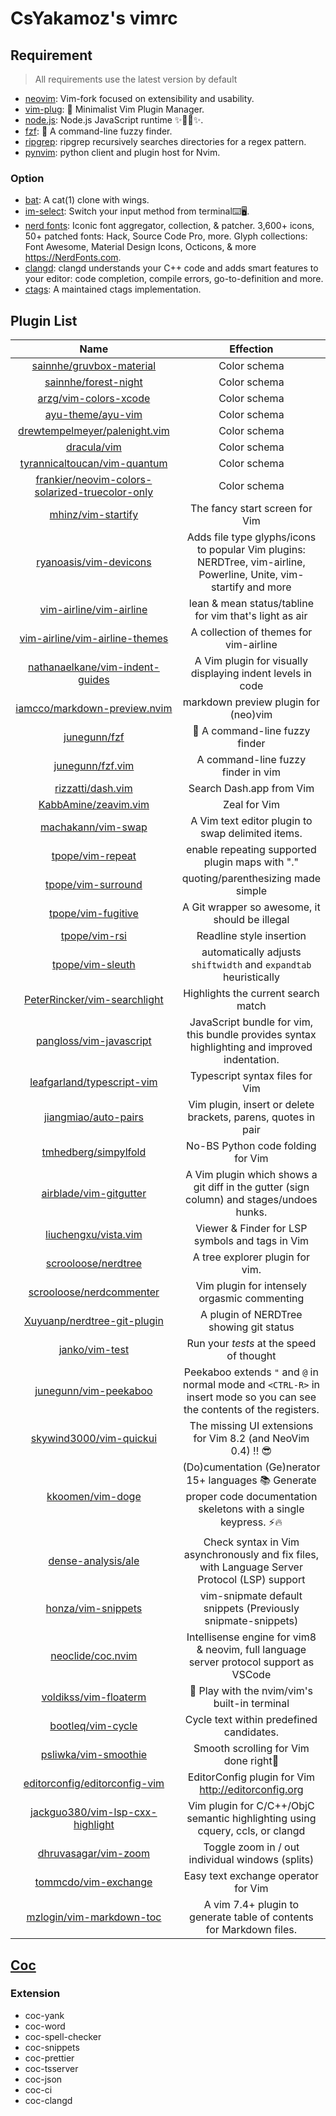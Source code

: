 # CsYakamoz's vimrc

## Requirement

> All requirements use the latest version by default

- [neovim](https://github.com/neovim/neovim): Vim-fork focused on extensibility and usability.
- [vim-plug](https://github.com/junegunn/vim-plug): 🌺 Minimalist Vim Plugin Manager.
- [node.js](https://github.com/nodejs/node): Node.js JavaScript runtime ✨🐢🚀✨.
- [fzf](https://github.com/junegunn/fzf): 🌸 A command-line fuzzy finder.
- [ripgrep](https://github.com/BurntSushi/ripgrep): ripgrep recursively searches directories for a regex pattern.
- [pynvim](https://github.com/neovim/pynvim): python client and plugin host for Nvim.

### Option

- [bat](https://github.com/sharkdp/bat): A cat(1) clone with wings.
- [im-select](https://github.com/daipeihust/im-select): Switch your input method from terminal⌨️🖥.
- [nerd fonts](https://github.com/ryanoasis/nerd-fonts): Iconic font aggregator, collection, & patcher. 3,600+ icons, 50+ patched fonts: Hack, Source Code Pro, more. Glyph collections: Font Awesome, Material Design Icons, Octicons, & more https://NerdFonts.com.
- [clangd](https://clangd.llvm.org/): clangd understands your C++ code and adds smart features to your editor: code completion, compile errors, go-to-definition and more.
- [ctags](https://github.com/universal-ctags/ctags): A maintained ctags implementation.

## Plugin List

|                                                         Name                                                          |                                                        Effection                                                        |
| :-------------------------------------------------------------------------------------------------------------------: | :---------------------------------------------------------------------------------------------------------------------: |
|                        [sainnhe/gruvbox-material](https://github.com/sainnhe/gruvbox-material)                        |                                                      Color schema                                                       |
|                            [sainnhe/forest-night](https://github.com/sainnhe/forest-night)                            |                                                      Color schema                                                       |
|                           [arzg/vim-colors-xcode](https://github.com/arzg/vim-colors-xcode)                           |                                                      Color schema                                                       |
|                               [ayu-theme/ayu-vim](https://github.com/ayu-theme/ayu-vim)                               |                                                      Color schema                                                       |
|                   [drewtempelmeyer/palenight.vim](https://github.com/drewtempelmeyer/palenight.vim)                   |                                                      Color schema                                                       |
|                                     [dracula/vim](https://github.com/dracula/vim)                                     |                                                      Color schema                                                       |
|                    [tyrannicaltoucan/vim-quantum](https://github.com/tyrannicaltoucan/vim-quantum)                    |                                                      Color schema                                                       |
| [frankier/neovim-colors-solarized-truecolor-only](https://github.com/frankier/neovim-colors-solarized-truecolor-only) |                                                      Color schema                                                       |
|                              [mhinz/vim-startify](https://github.com/mhinz/vim-startify)                              |                                             The fancy start screen for Vim                                              |
|                          [ryanoasis/vim-devicons](https://github.com/ryanoasis/vim-devicons)                          |   Adds file type glyphs/icons to popular Vim plugins: NERDTree, vim-airline, Powerline, Unite, vim-startify and more    |
|                         [vim-airline/vim-airline](https://github.com/vim-airline/vim-airline)                         |                                 lean & mean status/tabline for vim that's light as air                                  |
|                  [vim-airline/vim-airline-themes](https://github.com/vim-airline/vim-airline-themes)                  |                                         A collection of themes for vim-airline                                          |
|                 [nathanaelkane/vim-indent-guides](https://github.com/nathanaelkane/vim-indent-guides)                 |                               A Vim plugin for visually displaying indent levels in code                                |
|                    [iamcco/markdown-preview.nvim](https://github.com/iamcco/markdown-preview.nvim)                    |                                          markdown preview plugin for (neo)vim                                           |
|                                    [junegunn/fzf](https://github.com/junegunn/fzf)                                    |                                             🌸 A command-line fuzzy finder                                              |
|                                [junegunn/fzf.vim](https://github.com/junegunn/fzf.vim)                                |                                           A command-line fuzzy finder in vim                                            |
|                               [rizzatti/dash.vim](https://github.com/rizzatti/dash.vim)                               |                                                Search Dash.app from Vim                                                 |
|                            [KabbAmine/zeavim.vim](https://github.com/KabbAmine/zeavim.vim)                            |                                                      Zeal for Vim                                                       |
|                              [machakann/vim-swap](https://github.com/machakann/vim-swap)                              |                                    A Vim text editor plugin to swap delimited items.                                    |
|                                [tpope/vim-repeat](https://github.com/tpope/vim-repeat)                                |                                     enable repeating supported plugin maps with "."                                     |
|                              [tpope/vim-surround](https://github.com/tpope/vim-surround)                              |                                           quoting/parenthesizing made simple                                            |
|                              [tpope/vim-fugitive](https://github.com/tpope/vim-fugitive)                              |                                     A Git wrapper so awesome, it should be illegal                                      |
|                                   [tpope/vim-rsi](https://github.com/tpope/vim-rsi)                                   |                                                Readline style insertion                                                 |
|                                [tpope/vim-sleuth](https://github.com/tpope/vim-sleuth)                                |                            automatically adjusts `shiftwidth` and `expandtab` heuristically                             |
|                    [PeterRincker/vim-searchlight](https://github.com/PeterRincker/vim-searchlight)                    |                                           Highlights the current search match                                           |
|                         [pangloss/vim-javascript](https://github.com/pangloss/vim-javascript)                         |              JavaScript bundle for vim, this bundle provides syntax highlighting and improved indentation.              |
|                      [leafgarland/typescript-vim](https://github.com/leafgarland/typescript-vim)                      |                                             Typescript syntax files for Vim                                             |
|                            [jiangmiao/auto-pairs](https://github.com/jiangmiao/auto-pairs)                            |                              Vim plugin, insert or delete brackets, parens, quotes in pair                              |
|                            [tmhedberg/simpylfold](https://github.com/tmhedberg/simpylfold)                            |                                            No-BS Python code folding for Vim                                            |
|                          [airblade/vim-gitgutter](https://github.com/airblade/vim-gitgutter)                          |                A Vim plugin which shows a git diff in the gutter (sign column) and stages/undoes hunks.                 |
|                            [liuchengxu/vista.vim](https://github.com/liuchengxu/vista.vim)                            |                                     Viewer & Finder for LSP symbols and tags in Vim                                     |
|                             [scrooloose/nerdtree](https://github.com/scrooloose/nerdtree)                             |                                             A tree explorer plugin for vim.                                             |
|                        [scrooloose/nerdcommenter](https://github.com/scrooloose/nerdcommenter)                        |                                      Vim plugin for intensely orgasmic commenting                                       |
|                     [Xuyuanp/nerdtree-git-plugin](https://github.com/Xuyuanp/nerdtree-git-plugin)                     |                                         A plugin of NERDTree showing git status                                         |
|                                  [janko/vim-test](https://github.com/janko/vim-test)                                  |                                        Run your _tests_ at the speed of thought                                         |
|                           [junegunn/vim-peekaboo](https://github.com/junegunn/vim-peekaboo)                           | Peekaboo extends `"` and `@` in normal mode and `<CTRL-R>` in insert mode so you can see the contents of the registers. |
|                         [skywind3000/vim-quickui](https://github.com/skywind3000/vim-quickui)                         |                              The missing UI extensions for Vim 8.2 (and NeoVim 0.4) !! 😎                               |
|                                [kkoomen/vim-doge](https://github.com/kkoomen/vim-doge)                                | (Do)cumentation (Ge)nerator 15+ languages 📚 Generate proper code documentation skeletons with a single keypress. ⚡️🔥 |
|                              [dense-analysis/ale](https://github.com/dense-analysis/ale)                              |              Check syntax in Vim asynchronously and fix files, with Language Server Protocol (LSP) support              |
|                              [honza/vim-snippets](https://github.com/honza/vim-snippets)                              |                              vim-snipmate default snippets (Previously snipmate-snippets)                               |
|                               [neoclide/coc.nvim](https://github.com/neoclide/coc.nvim)                               |                 Intellisense engine for vim8 & neovim, full language server protocol support as VSCode                  |
|                           [voldikss/vim-floaterm](https://github.com/voldikss/vim-floaterm)                           |                                      🌟 Play with the nvim/vim's built-in terminal                                      |
|                               [bootleq/vim-cycle](https://github.com/bootleq/vim-cycle)                               |                                        Cycle text within predefined candidates.                                         |
|                            [psliwka/vim-smoothie](https://github.com/psliwka/vim-smoothie)                            |                                          Smooth scrolling for Vim done right🥤                                          |
|                   [editorconfig/editorconfig-vim](https://github.com/editorconfig/editorconfig-vim)                   |                                   EditorConfig plugin for Vim http://editorconfig.org                                   |
|                [jackguo380/vim-lsp-cxx-highlight](https://github.com/jackguo380/vim-lsp-cxx-highlight)                |                      Vim plugin for C/C++/ObjC semantic highlighting using cquery, ccls, or clangd                      |
|                            [dhruvasagar/vim-zoom](https://github.com/dhruvasagar/vim-zoom)                            |                                    Toggle zoom in / out individual windows (splits)                                     |
|                            [tommcdo/vim-exchange](https://github.com/tommcdo/vim-exchange)                            |                                           Easy text exchange operator for Vim                                           |
|                        [mzlogin/vim-markdown-toc](https://github.com/mzlogin/vim-markdown-toc)                        |                           A vim 7.4+ plugin to generate table of contents for Markdown files.                           |

## [Coc](https://github.com/neoclide/coc.nvim)

### Extension

- coc-yank
- coc-word
- coc-spell-checker
- coc-snippets
- coc-prettier
- coc-tsserver
- coc-json
- coc-ci
- coc-clangd
